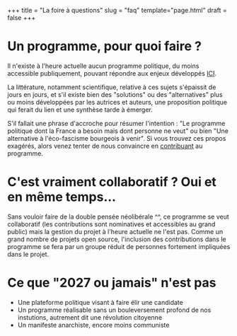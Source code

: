 +++
title = "La foire à questions"
slug = "faq"
template="page.html"
draft = false
+++

# Un programme, pour quoi faire ?

Il n'existe à l'heure actuelle aucun programme politique, du moins accessible publiquement, pouvant répondre aux enjeux développés [ICI](@/challenge/_index.md).

La littérature, notamment scientifique, relative à ces sujets s'épaissit de jours en jours, et s'il existe bien des "solutions" ou des "alternatives" plus ou moins développées par les autrices et auteurs, une proposition politique qui ferait du lien et une synthèse tarde à émerger.

S'il fallait une phrase d'accroche pour résumer l'intention : "Le programme politique dont la France a besoin mais dont personne ne veut" ou bien "Une alternative à l'éco-fascisme bourgeois à venir". Si vous trouvez ces propos exagérés, alors venez tenter de nous convaincre en [contribuant](@/contribute/_index.md) au programme.

# C'est vraiment collaboratif ? Oui et en même temps...

Sans vouloir faire de la double pensée néolibérale ^^, ce programme se veut collaboratif (les contributions sont nominatives et accessibles au grand public) mais la gestion du projet à l'heure actuelle ne l'est pas. Comme un grand nombre de projets open source, l'inclusion des contributions dans le programme se fera par un groupe réduit de personnes fortement impliquées dans le projet.

# Ce que "2027 ou jamais" **n'est pas**

* Une plateforme politique visant à faire élir une candidate
* Un programme réalisable sans un bouleversement profond de nos instutions, autrement dit une révolution citoyenne
* Un manifeste anarchiste, encore moins communiste